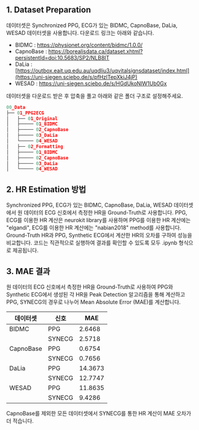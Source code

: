 ## 1. Dataset Preparation
데이터셋은 Synchronized PPG, ECG가 있는 BIDMC, CapnoBase, DaLia, WESAD 데이터셋을 사용합니다. 다운로드 링크는 아래와 같습니다.

- BIDMC : https://physionet.org/content/bidmc/1.0.0/
- CapnoBase : https://borealisdata.ca/dataset.xhtml?persistentId=doi:10.5683/SP2/NLB8IT
- DaLia : [https://outbox.eait.uq.edu.au/uqdliu3/uqvitalsignsdataset/index.html](https://uni-siegen.sciebo.de/s/pfHzlTepXkiJ4jP)
- WESAD : https://uni-siegen.sciebo.de/s/HGdUkoNlW1Ub0Gx
  
데이터셋을 다운로드 받은 후 압축을 풀고 아래와 같은 폴더 구조로 설정해주세요.
```python
00_Data
├── 01_PPG2ECG
│   ├── 01_Original
│   ├───── 01_BIDMC
│   ├───── 02_CapnoBase
│   ├───── 03_DaLia
│   └───── 04_WESAD
│   ├── 02_Formatting
│   ├───── 01_BIDMC
│   ├───── 02_CapnoBase
│   ├───── 03_DaLia
│   └───── 04_WESAD
```

## 2. HR Estimation 방법
Synchronized PPG, ECG가 있는 BIDMC, CapnoBase, DaLia, WESAD 데이터셋에서 원 데이터의 ECG 신호에서 측정한 HR을 Ground-Truth로 사용합니다. PPG, ECG를 이용한 HR 계산은 neurokit library를 사용하며 PPG를 이용한 HR 계산에는 "elgandi", ECG를 이용한 HR 계산에는 "nabian2018" method를 사용합니다. Ground-Truth HR과 PPG, Synthetic ECG에서 계산한 HR의 오차를 구하여 성능을 비교합니다. 코드는 직관적으로 실행하여 결과를 확인할 수 있도록 모두 .ipynb 형식으로 제공됩니다.

## 3. MAE 결과
원 데이터의 ECG 신호에서 측정한 HR을 Ground-Truth로 사용하여 PPG와 Synthetic ECG에서 생성된 각 HR을 Peak Detection 알고리즘을 통해 계산하고 PPG, SYNECG의 경우로 나누어 Mean Absolute Error (MAE)를 계산합니다.

|데이터셋|신호|MAE|
|------|---|---|
|BIDMC|PPG|2.6468|
||SYNECG|2.5718|
|CapnoBase|PPG|0.6754|
||SYNECG|0.7656|
|DaLia|PPG|14.3673|
||SYNECG|12.7747|
|WESAD|PPG|11.8635|
||SYNECG|9.4286|

CapnoBase를 제외한 모든 데이터셋에서 SYNECG를 통한 HR 계산이 MAE 오차가 더 적습니다.
